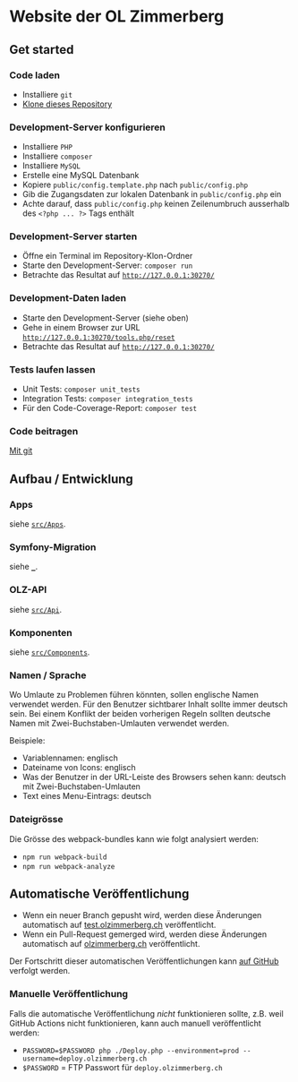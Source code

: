 # Website der OL Zimmerberg

## Get started

### Code laden

- Installiere `git`
- [Klone dieses Repository](https://docs.github.com/en/repositories/creating-and-managing-repositories/cloning-a-repository)

### Development-Server konfigurieren

- Installiere `PHP`
- Installiere `composer`
- Installiere `MySQL`
- Erstelle eine MySQL Datenbank
- Kopiere `public/config.template.php` nach `public/config.php`
- Gib die Zugangsdaten zur lokalen Datenbank in `public/config.php` ein
- Achte darauf, dass `public/config.php` keinen Zeilenumbruch ausserhalb des `<?php ... ?>` Tags enthält

### Development-Server starten

- Öffne ein Terminal im Repository-Klon-Ordner
- Starte den Development-Server: `composer run`
- Betrachte das Resultat auf [`http://127.0.0.1:30270/`](http://127.0.0.1:30270/)

### Development-Daten laden

- Starte den Development-Server (siehe oben)
- Gehe in einem Browser zur URL [`http://127.0.0.1:30270/tools.php/reset`](http://127.0.0.1:30270/tools.php/reset)
- Betrachte das Resultat auf [`http://127.0.0.1:30270/`](http://127.0.0.1:30270/)

### Tests laufen lassen

- Unit Tests: `composer unit_tests`
- Integration Tests: `composer integration_tests`
- Für den Code-Coverage-Report: `composer test`

### Code beitragen

[Mit git](https://git-scm.com/book/en/v2)

## Aufbau / Entwicklung

### Apps

siehe [`src/Apps`](./src/Apps/).

### Symfony-Migration

siehe [`_`](./_/).

### OLZ-API

siehe [`src/Api`](./src/Api/).

### Komponenten

siehe [`src/Components`](./src/Components/).

### Namen / Sprache

Wo Umlaute zu Problemen führen könnten, sollen englische Namen verwendet werden.
Für den Benutzer sichtbarer Inhalt sollte immer deutsch sein.
Bei einem Konflikt der beiden vorherigen Regeln sollten deutsche Namen mit Zwei-Buchstaben-Umlauten verwendet werden.

Beispiele:
- Variablennamen: englisch
- Dateiname von Icons: englisch
- Was der Benutzer in der URL-Leiste des Browsers sehen kann: deutsch mit Zwei-Buchstaben-Umlauten
- Text eines Menu-Eintrags: deutsch

### Dateigrösse

Die Grösse des webpack-bundles kann wie folgt analysiert werden:

- `npm run webpack-build`
- `npm run webpack-analyze`

## Automatische Veröffentlichung

- Wenn ein neuer Branch gepusht wird, werden diese Änderungen automatisch auf [test.olzimmerberg.ch](https://test.olzimmerberg.ch) veröffentlicht.
- Wenn ein Pull-Request gemerged wird, werden diese Änderungen automatisch auf [olzimmerberg.ch](https://olzimmerberg.ch) veröffentlicht.

Der Fortschritt dieser automatischen Veröffentlichungen kann [auf GitHub](https://github.com/olzimmerberg/olz-website/actions) verfolgt werden.

### Manuelle Veröffentlichung

Falls die automatische Veröffentlichung *nicht* funktionieren sollte, z.B. weil GitHub Actions nicht funktionieren, kann auch manuell veröffentlicht werden:

- `PASSWORD=$PASSWORD php ./Deploy.php --environment=prod --username=deploy.olzimmerberg.ch`
- `$PASSWORD` = FTP Passwort für `deploy.olzimmerberg.ch`
